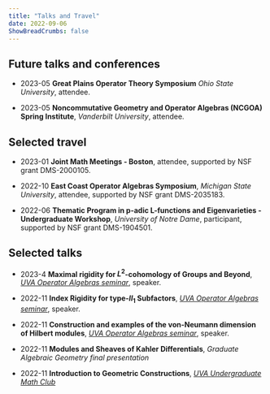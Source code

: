 ```yaml
---
title: "Talks and Travel"
date: 2022-09-06
ShowBreadCrumbs: false
---
```

## Future talks and conferences
- 2023-05
**Great Plains Operator Theory Symposium**
*Ohio State University*, attendee.

- 2023-05
**Noncommutative Geometry and Operator Algebras (NCGOA) Spring Institute**,
*Vanderbilt University*, attendee.

## Selected travel
- 2023-01
**Joint Math Meetings - Boston**,
attendee, supported by NSF grant DMS-2000105.

- 2022-10
**East Coast Operator Algebras Symposium**,
*Michigan State University*, attendee, supported by NSF grant DMS-2035183.

- 2022-06
**Thematic Program in p-adic L-functions and Eigenvarieties - Undergraduate Workshop**,
*University of Notre Dame*, participant, supported by NSF grant DMS-1904501.


## Selected talks
- 2023-4
**Maximal rigidity for $L^2$-cohomology of Groups and Beyond**,
*[UVA Operator Algebras seminar](https://math.virginia.edu/seminars/sotoa/)*, speaker.

- 2022-11
**Index Rigidity for type-$II_1$ Subfactors**,
*[UVA Operator Algebras seminar](https://math.virginia.edu/seminars/sotoa/)*, speaker.

- 2022-11
**Construction and examples of the von-Neumann dimension of Hilbert modules**,
*[UVA Operator Algebras seminar](https://math.virginia.edu/seminars/sotoa/)*, speaker.

- 2022-11
**Modules and Sheaves of Kahler Differentials**,
*Graduate Algebraic Geometry final presentation*

- 2022-11
**Introduction to Geometric Constructions**,
*[UVA Undergraduate Math Club](https://math.virginia.edu/seminars/mathclub/)*


